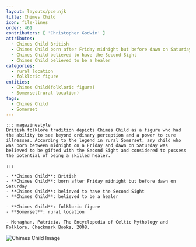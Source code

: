 ```yaml
---
layout: layouts/pce.njk
title: Chimes Child
icon: file-lines
order: 461
contributors: [ 'Christopher Godwin' ]
attributes:
  - Chimes Child British
  - Chimes Child born after Friday midnight but before dawn on Saturday
  - Chimes Child believed to have the Second Sight
  - Chimes Child believed to be a healer
categories:
  - rural location
  - folkloric figure
entities:
  - Chimes Child(folkloric figure)
  - Somerset(rural location)
tags:
  - Chimes Child
  - Somerset
---
```

``` tab [group1:Info]
::: magazinestyle
British folklore tradition depicts Chimes Child as a figure who had the ability to see beyond ordinary perception and a power to cure illnesses. According to the legend in rural Somerset, any child who was born between midnight on a Friday and dawn on Saturday was believed to be gifted with the Second Sight and considered to possess the potential of being a skilled healer.

:::
```
``` tab [group1:Attributes]
- **Chimes Child**: British
- **Chimes Child**: born after Friday midnight but before dawn on Saturday
- **Chimes Child**: believed to have the Second Sight
- **Chimes Child**: believed to be a healer
```
``` tab [group1:Entities]
- **Chimes Child**: folkloric figure
- **Somerset**: rural location
```
``` tab [group1:Sources]
- Monaghan, Patricia. The Encyclopedia of Celtic Mythology and Folklore. Checkmark Books, 2008.
```
![Chimes Child Image]([None])
